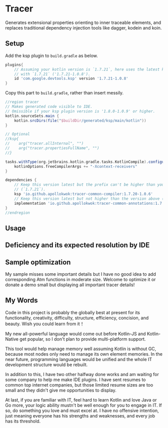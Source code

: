# Tracer
Generates extensional properties orienting to inner traceable elements, and replaces traditional 
dependency injection tools like dagger, kodein and koin.

## Setup
Add the ksp plugin to `build.gradle` as below.
```groovy
plugins{
    // Assuming your kotlin version is `1.7.21`, here uses the latest ksp plugin version beginning 
    // with `1.7.21` ('1.7.21-1.0.8').  
    id 'com.google.devtools.ksp' version '1.7.21-1.0.8'
}
```

Copy this part to `build.gradle`, rather than insert messily.   
```groovy
//region tracer
// Makes generated code visible to IDE.
// Omissible if your ksp plugin version is '1.8.0-1.0.9' or higher. 
kotlin.sourceSets.main {
    kotlin.srcDirs(file("$buildDir/generated/ksp/main/kotlin"))
}

// Optional
//ksp{
//    arg("tracer.allInternal", "")
//    arg("tracer.propertiesFullName", "")
//}

tasks.withType(org.jetbrains.kotlin.gradle.tasks.KotlinCompile).configureEach {
    kotlinOptions.freeCompilerArgs += "-Xcontext-receivers"
}

dependencies {
    // Keep this version latest but the prefix can't be higher than your kotlin version 
    // (`1.7.21`).  
    ksp 'io.github.apollokwok:tracer-common-compiler:1.7.20-1.0.6'
    // Keep this version latest but not higher than the version above (`1.7.20-1.0.6`). 
    implementation 'io.github.apollokwok:tracer-common-annotations:1.7.20-1.0.5'
}
//endregion 
```

## Usage



## Deficiency and its expected resolution by IDE

## Sample optimization
My sample misses some important details but I have no good idea to add corresponding Atm functions 
in moderate size. Welcome to optimize it or donate a demo small but displaying all important tracer 
details!

## My Words
Code in this project is probably the globally best at present for its functionality, creativity,
difficulty, structure, efficiency, concision, and beauty. Wish you could learn from it！

My new all-powerful language would come out before Kotlin-JS and Kotlin-Native get popular, so I
don't plan to provide multi-platform support.

This tool would help manage memory well assuming Kotlin is without GC, because most nodes only need
to manage its own element memories. In the near future, programming languages would be unified and
the whole IT development structure would be rebuilt.

In addition to this, I have two other halfway done works and am waiting for some company to help me
make IDE plugins. I have sent resumes to common top internet companies, but those limited resume sizes
are too small and they didn't give me opportunities to display.

At last, if you are familiar with IT, feel hard to learn Kotlin and love Java or Go more, your logic
ability mustn't be well enough for you to engage in IT. If so, do something you love and must excel
at. I have no offensive intention, just meaning everyone has his strengths and weaknesses, and every
job has its threshold.